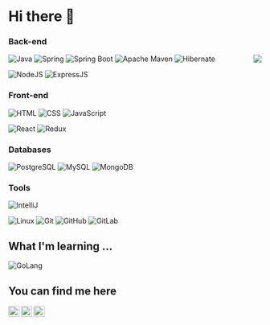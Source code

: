 # Hi there 👋


### Back-end

<img align="right" src="https://github-readme-stats.vercel.app/api/top-langs/?username=sekojuku&layout=demo&count_private=true&theme=gruvbox">

![Java](https://img.shields.io/badge/-Java-black?style=flat-square&logo=Java&labelColor=red)
![Spring](https://img.shields.io/badge/-Spring-green?style=flat-square&logo=Spring&labelColor=white)
![Spring Boot](https://img.shields.io/badge/-Spring%20Boot-lightgreen?style=flat-square&logo=SpringBoot&labelColor=lightgrey&logoColor=lightgreen)
![Apache Maven](https://img.shields.io/badge/-Apache%20Maven-orange?style=flat-square&logo=ApacheMaven&labelColor=white&logoColor=red)
![Hibernate](https://img.shields.io/badge/-Hibernate-A3863D?style=flat-square&logo=Hibernate&labelColor=grey)

![NodeJS](https://img.shields.io/badge/Node.js-43853D?style=flat-square&logo=node.js&logoColor=white)
![ExpressJS](https://img.shields.io/badge/Express.js-404D59?style=flat-square)

### Front-end

![HTML](https://img.shields.io/badge/HTML5-E34F26?style=flat-square&logo=html5&logoColor=white)
![CSS](https://img.shields.io/badge/CSS3-1572B6?style=flat-square&logo=css3&logoColor=white)
![JavaScript](https://img.shields.io/badge/JavaScript-323330?style=flat-square&logo=javascript&logoColor=F7DF1E)

![React](https://img.shields.io/badge/React-20232A?style=flat-square&logo=react&logoColor=61DAFB)
![Redux](https://img.shields.io/badge/Redux-593D88?style=flat-square&logo=redux&logoColor=white)

### Databases

![PostgreSQL](https://img.shields.io/badge/PostgreSQL-316192?style=flat-square&logo=postgresql&logoColor=white)
![MySQL](https://img.shields.io/badge/MySQL-00000F?style=flat-square&logo=mysql&logoColor=white)
![MongoDB](https://img.shields.io/badge/MongoDB-4EA94B?style=flat-square&logo=mongodb&logoColor=white)


### Tools
![IntelliJ](https://img.shields.io/badge/-IntelliJ%20IDEA-ffce5a?style=flat-square&logo=jetbrains)

![Linux](https://img.shields.io/badge/Linux-black?style=flat-square&logo=linux)
![Git](https://img.shields.io/badge/-Git-black?style=flat-square&logo=git)
![GitHub](https://img.shields.io/badge/-GitHub-181717?style=flat-square&logo=github)
![GitLab](https://img.shields.io/badge/-GitLab-FCA121?style=flat-square&logo=gitlab)

## What I'm learning ...
![GoLang](https://img.shields.io/badge/Go-00ADD8?style=flat-square&logo=go&logoColor=white)

## You can find me here
<a href="https://www.linkedin.com/in/kuanyshevserikzhan/">
    <img align="left" alt="LinkedIN" width="22px" src="https://raw.githubusercontent.com/peterthehan/peterthehan/master/assets/linkedin.svg" />
</a>
<a href="mailto:serikzhan.kuanyshev@gmail.com">
	<img align="left" alt="Gmail" width="22px" src="https://upload.wikimedia.org/wikipedia/commons/7/7e/Gmail_icon_%282020%29.svg">
</a>
<a href="https://t.me/kuanyshevv">
    <img align="left" alt="Telegram" width="22px" src="https://camo.githubusercontent.com/5c1975da7d9ab735ceb71c57b6c7e48ff3e08ca4/68747470733a2f2f6564656e742e6769746875622e696f2f537570657254696e7949636f6e732f696d616765732f7376672f74656c656772616d2e737667">
</a>
